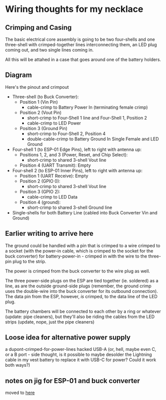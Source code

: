 # Wiring thoughts for my necklace

## Crimping and Casing

The basic electrical core assembly is going to be two four-shells and one three-shell with crimped-together lines interconnecting them, an LED plug coming out, and two single lines coming in.

All this will be attahed in a case that goes around one of the battery holders.

## Diagram

Here's the pinout and crimpout

- Three-shell (to Buck Converter):
  - Position 1 (Vin Pin)
    - cable-crimp to Battery Power In (terminating female crimp)
  - Position 2 (Vout Pin)
    - short-crimp to Four-Shell 1 line and Four-Shell 1, Position 2
    - cable-crimp to LED Power
  - Position 3 (Ground Pin)
    - short-crimp to Four-Shell 2, Position 4
    - double-cable-crimp to Battery Ground In Single Female and LED Ground
- Four-shell 1 (to ESP-01 Edge Pins), left to right with antenna up:
  - Positions 1, 2, and 3 (Power, Reset, and Chip Select):
    - short-crimp to shared 3-shell Vout line
  - Position 4 (UART Transmit): Empty
- Four-shell 2 (to ESP-01 Inner Pins), left to right with antenna up:
  - Position 1 (UART Receive): Empty
  - Position 2 (GPIO 0):
    - short-crimp to shared 3-shell Vout line
  - Position 3 (GPIO 2):
    - cable-crimp to LED Data
  - Position 4 (ground):
    - short-crimp to shared 3-shell Ground line
- Single-shells for both Battery Line (cabled into Buck Converter Vin and Ground)

## Earlier writing to arrive here

The ground could be handled with a pin that is crimped to a wire crimped to a socket (with the power-in cable, which is crimped to the socket for the buck converter) for battery-power-in - crimped in with the wire to the three-pin plug to the strip.

The power is crimped from the buck converter to the wire plug as well.

The three power-side plugs on the ESP are tied together (ie. soldered) as a line, as are the outside ground-side plugs (remember, the ground crimp uses the double-wire into the buck converter for its outbound connection). The data pin from the ESP, however, *is* crimped, to the data line of the LED plug.

The battery chambers will be connected to each other by a ring or whatever (update: pipe cleaners), but they'll also be riding the cables from the LED strips (update, nope, just the pipe cleaners)

## Loose idea for alternative power supply

a dupont-crimped-for-power-lines hacked USB-A (or, hell, maybe even C, or a B port - side thought, is it possible to maybe desolder the Lightning cable in my vest battery to replace it with USB-C for power? Could it work both ways?)

## notes on jig for ESP-01 and buck converter

moved to [here](2cada96c-b941-4c0d-afb9-de1b8e254954.md)
